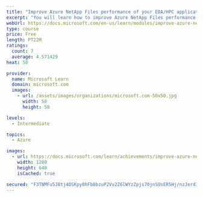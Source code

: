 ```yaml
---
title: "Improve Azure NetApp Files performance of your EDA/HPC applications by using best practices"
excerpt: "You will learn how to improve Azure NetApp Files performance of your EDA/HPC applications by using best practice."
webUrl: https://docs.microsoft.com/en-us/learn/modules/improve-azure-netapp-files-performance-hpc-eda-best-practices/
type: course
price: Free
length: PT22M
ratings:
  count: 7
  average: 4.571429
heat: 50

provider:
  name: Microsoft Learn
  domain: microsoft.com
  images:
    - url: /assets/images/organizations/microsoft.com-50x50.jpg
      width: 50
      height: 50

levels:
  - Intermediate

topics:
  - Azure

images:
  - url: https://docs.microsoft.com/learn/achievements/improve-azure-netapp-files-performance-hpc-eda-best-practices-social.png
    width: 1280
    height: 640
    isCached: true

secured: "F3TNMFu5J8tj4DSKpy0hFb8bzuP2Vv2Z6lWYzZpjs70jnSUsER5Hj/nzJerdIr19tcQBloKaI7BUXNUcdVZ3mp6v2a+Czcly0igVLSk27IEcjYfARm7/bNNC4PY6JT9W9jxgZOqZdUytCVMMNIGBsoqww9hnaCQ5CDqqzlZxupSIoSuvluXKE88bL4+2AMR9qYcLwc4GC9uVllE8CRpigv4VdVl0SA9V5zgjRQa3RN/9Fz1DxDzXdUf2HZRmiD600vwUcuZZN6OnmDVH0YMP9rMablTBtzRYOhc5xJcnTSG1+9fiGY9r2DMNE541YJYALTegY67peEs3W/897OvWGYWMKZDvxuq+ZVE0pc+AGHASiPl1yjICnsrkUgze0To23nBR4KpnUpSiNL7F18sg6sGm7m6qVApxvbe6/5pAPMI=;yj7x8OPIy24zKoXwRchjSw=="
---
```


